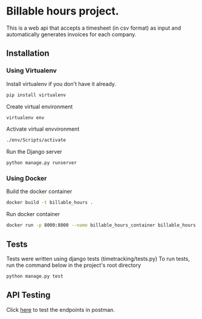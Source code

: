 # Billable hours project.
This is a web api that accepts  a timesheet (in csv format) as input and automatically 
generates invoices for each company.

## Installation
### Using Virtualenv
Install virtualenv if you don't have it already.
```bash
pip install virtualenv
```
Create virtual environment
```bash
virtualenv env
```
Activate virtual envvironment
```bash
./env/Scripts/activate
```
Run the Django server
```bash
python manage.py runserver
```

### Using Docker
Build the docker container
```bash
docker build -t billable_hours .
```
Run docker container
```bash
docker run -p 8000:8000 --name billable_hours_container billable_hours
```

## Tests
Tests were written using django tests (timetracking/tests.py)
To run tests, run the command below in the project's root directory
```bash
python manage.py test
```

## API Testing
Click [here](https://www.postman.com/supply-specialist-10494686/workspace/affinity-labs/collection/26840405-457318da-fe47-4901-a3e7-ef89472d2fd3?action=share&creator=26840405) to test the endpoints in postman.